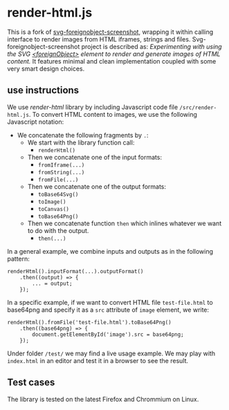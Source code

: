# render-html.js

This is a fork of [svg-foreignobject-screenshot](https://github.com/aautar/svg-foreignobject-screenshot), wrapping it within calling interface to render images from HTML iframes, strings and files. Svg-foreignobject-screenshot project is described as: *Experimenting with using the SVG [\<foreignObject>](https://developer.mozilla.org/en-US/docs/Web/SVG/Element/foreignObject) element to render and generate images of HTML content.* It features minimal and clean implementation coupled with some very smart design choices.

## use instructions

We use *render-html* library by including Javascript code file `/src/render-html.js`. To convert HTML content to images, we use the following Javascript notation: 

- We concatenate the following fragments by `.`:
    - We start with the library function call:
        - `renderHtml()`
    - Then we concatenate one of the input formats:
        - `fromIframe(...)`
        - `fromString(...)`
        - `fromFile(...)`
    - Then we concatenate one of the output formats:
        - `toBase64Svg()`
        - `toImage()`
        - `toCanvas()`
        - `toBase64Png()`
    - Then we concatenate function `then` which inlines whatever we want to do with the output.
        - `then(...)`

In a general example, we combine inputs and outputs as in the following pattern:

    renderHtml().inputFormat(...).outputFormat()
        .then((output) => {
            ... = output;
        });

In a specific example, if we want to convert HTML file `test-file.html` to base64png and specify it as a `src` attribute of `image` element, we write:

    renderHtml().fromFile('test-file.html').toBase64Png()
        .then((base64png) => {
            document.getElementById('image').src = base64png;
        });

Under folder `/test/` we may find a live usage example. We may play with `index.html` in an editor and test it in a browser to see the result.

## Test cases

The library is tested on the latest Firefox and Chrommium on Linux.
